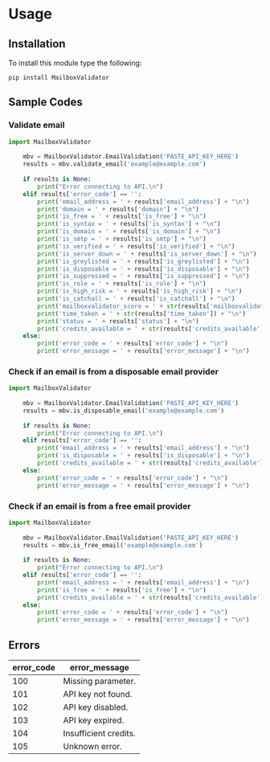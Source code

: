# Usage

## Installation

To install this module type the following:

	pip install MailboxValidator

## Sample Codes

### Validate email

```python
import MailboxValidator
	
	mbv = MailboxValidator.EmailValidation('PASTE_API_KEY_HERE')
	results = mbv.validate_email('example@example.com')
	
	if results is None:
		print("Error connecting to API.\n")
	elif results['error_code'] == '':
		print('email_address = ' + results['email_address'] + "\n")
		print('domain = ' + results['domain'] + "\n")
		print('is_free = ' + results['is_free'] + "\n")
		print('is_syntax = ' + results['is_syntax'] + "\n")
		print('is_domain = ' + results['is_domain'] + "\n")
		print('is_smtp = ' + results['is_smtp'] + "\n")
		print('is_verified = ' + results['is_verified'] + "\n")
		print('is_server_down = ' + results['is_server_down'] + "\n")
		print('is_greylisted = ' + results['is_greylisted'] + "\n")
		print('is_disposable = ' + results['is_disposable'] + "\n")
		print('is_suppressed = ' + results['is_suppressed'] + "\n")
		print('is_role = ' + results['is_role'] + "\n")
		print('is_high_risk = ' + results['is_high_risk'] + "\n")
		print('is_catchall = ' + results['is_catchall'] + "\n")
		print('mailboxvalidator_score = ' + str(results['mailboxvalidator_score']) + "\n")
		print('time_taken = ' + str(results['time_taken']) + "\n")
		print('status = ' + results['status'] + "\n")
		print('credits_available = ' + str(results['credits_available']) + "\n")
	else:
		print('error_code = ' + results['error_code'] + "\n")
		print('error_message = ' + results['error_message'] + "\n")
```


### Check if an email is from a disposable email provider

```python
import MailboxValidator
	
	mbv = MailboxValidator.EmailValidation('PASTE_API_KEY_HERE')
	results = mbv.is_disposable_email('example@example.com')
	
	if results is None:
		print("Error connecting to API.\n")
	elif results['error_code'] == '':
		print('email_address = ' + results['email_address'] + "\n")
		print('is_disposable = ' + results['is_disposable'] + "\n")
		print('credits_available = ' + str(results['credits_available']) + "\n")
	else:
		print('error_code = ' + results['error_code'] + "\n")
		print('error_message = ' + results['error_message'] + "\n")
```

### Check if an email is from a free email provider

```python
import MailboxValidator
	
	mbv = MailboxValidator.EmailValidation('PASTE_API_KEY_HERE')
	results = mbv.is_free_email('example@example.com')
	
	if results is None:
		print("Error connecting to API.\n")
	elif results['error_code'] == '':
		print('email_address = ' + results['email_address'] + "\n")
		print('is_free = ' + results['is_free'] + "\n")
		print('credits_available = ' + str(results['credits_available']) + "\n")
	else:
		print('error_code = ' + results['error_code'] + "\n")
		print('error_message = ' + results['error_message'] + "\n")
```

## Errors

| error_code | error_message |
| ---------- | ------------- |
| 100 | Missing parameter. |
| 101 | API key not found. |
| 102 | API key disabled. |
| 103 | API key expired. |
| 104 | Insufficient credits. |
| 105 | Unknown error. |
